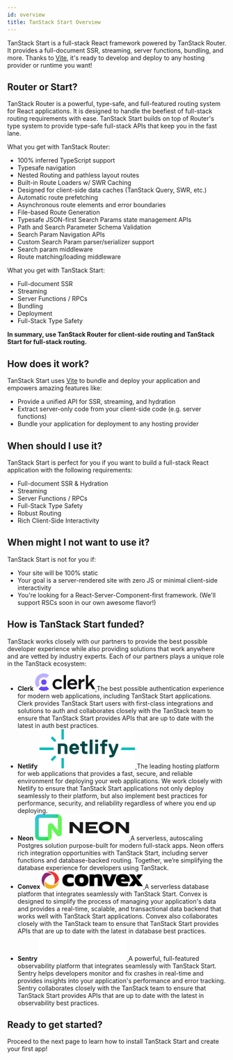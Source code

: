 ```yaml
---
id: overview
title: TanStack Start Overview
---
```


TanStack Start is a full-stack React framework powered by TanStack Router. It provides a full-document SSR, streaming, server functions, bundling, and more. Thanks to [Vite](https://vite.dev/), it's ready to develop and deploy to any hosting provider or runtime you want!

## Router or Start?

TanStack Router is a powerful, type-safe, and full-featured routing system for React applications. It is designed to handle the beefiest of full-stack routing requirements with ease. TanStack Start builds on top of Router's type system to provide type-safe full-stack APIs that keep you in the fast lane.

What you get with TanStack Router:

- 100% inferred TypeScript support
- Typesafe navigation
- Nested Routing and pathless layout routes
- Built-in Route Loaders w/ SWR Caching
- Designed for client-side data caches (TanStack Query, SWR, etc.)
- Automatic route prefetching
- Asynchronous route elements and error boundaries
- File-based Route Generation
- Typesafe JSON-first Search Params state management APIs
- Path and Search Parameter Schema Validation
- Search Param Navigation APIs
- Custom Search Param parser/serializer support
- Search param middleware
- Route matching/loading middleware

What you get with TanStack Start:

- Full-document SSR
- Streaming
- Server Functions / RPCs
- Bundling
- Deployment
- Full-Stack Type Safety

**In summary, use TanStack Router for client-side routing and TanStack Start for full-stack routing.**

## How does it work?

TanStack Start uses [Vite](https://vitejs.dev/) to bundle and deploy your application and empowers amazing features like:

- Provide a unified API for SSR, streaming, and hydration
- Extract server-only code from your client-side code (e.g. server functions)
- Bundle your application for deployment to any hosting provider

## When should I use it?

TanStack Start is perfect for you if you want to build a full-stack React application with the following requirements:

- Full-document SSR & Hydration
- Streaming
- Server Functions / RPCs
- Full-Stack Type Safety
- Robust Routing
- Rich Client-Side Interactivity

## When might I not want to use it?

TanStack Start is not for you if:

- Your site will be 100% static
- Your goal is a server-rendered site with zero JS or minimal client-side interactivity
- You're looking for a React-Server-Component-first framework. (We'll support RSCs soon in our own awesome flavor!)

## How is TanStack Start funded?

TanStack works closely with our partners to provide the best possible developer experience while also providing solutions that work anywhere and are vetted by industry experts. Each of our partners plays a unique role in the TanStack ecosystem:

- **Clerk**
  <a href="https://go.clerk.com/wOwHtuJ" alt="Clerk Logo">
  <picture>
  <source media="(prefers-color-scheme: dark)" srcset="https://raw.githubusercontent.com/tanstack/tanstack.com/main/src/images/clerk-logo-dark.svg" style="height: 40px;">
  <source media="(prefers-color-scheme: light)" srcset="https://raw.githubusercontent.com/tanstack/tanstack.com/main/src/images/clerk-logo-light.svg" style="height: 40px;">
  <img alt="Clerk logo" src="https://raw.githubusercontent.com/tanstack/tanstack.com/main/src/images/clerk-logo-light.svg" style="height: 40px;">
  </picture>
  </a>
  The best possible authentication experience for modern web applications, including TanStack Start applications. Clerk provides TanStack Start users with first-class integrations and solutions to auth and collaborates closely with the TanStack team to ensure that TanStack Start provides APIs that are up to date with the latest in auth best practices.
- **Netlify**
  <a href="https://www.netlify.com?utm_source=tanstack" alt="Netlify Logo">
  <picture>
  <source media="(prefers-color-scheme: dark)" srcset="https://raw.githubusercontent.com/tanstack/tanstack.com/main/src/images/netlify-dark.svg" style="height: 90px;">
  <source media="(prefers-color-scheme: light)" srcset="https://raw.githubusercontent.com/tanstack/tanstack.com/main/src/images/netlify-light.svg" style="height: 90px;">
    <img alt="Netlify logo" src="https://raw.githubusercontent.com/tanstack/tanstack.com/main/src/images/netlify-light.svg" style="height: 90px;">
  </picture>
  </a>
  The leading hosting platform for web applications that provides a fast, secure, and reliable environment for deploying your web applications. We work closely with Netlify to ensure that TanStack Start applications not only deploy seamlessly to their platform, but also implement best practices for performance, security, and reliability regardless of where you end up deploying.
- **Neon**
  <a href="https://neon.tech?utm_source=tanstack" alt="Neon Logo">
  <picture>
  <source media="(prefers-color-scheme: dark)" srcset="https://raw.githubusercontent.com/tanstack/tanstack.com/main/src/images/neon-dark.svg" style="height: 60px;">
  <source media="(prefers-color-scheme: light)" srcset="https://raw.githubusercontent.com/tanstack/tanstack.com/main/src/images/neon-light.svg" style="height: 60px;">
  <img alt="Neon logo" src="https://raw.githubusercontent.com/tanstack/tanstack.com/main/src/images/neon-light.svg" style="height: 60px;">
  </picture>
  </a>
  A serverless, autoscaling Postgres solution purpose-built for modern full-stack apps. Neon offers rich integration opportunities with TanStack Start, including server functions and database-backed routing. Together, we’re simplifying the database experience for developers using TanStack.
- **Convex**
  <a href="https://convex.dev?utm_source=tanstack" alt="Convex Logo">
  <picture>
  <source media="(prefers-color-scheme: dark)" srcset="https://raw.githubusercontent.com/tanstack/tanstack.com/main/src/images/convex-white.svg" style="height: 40px;">
  <source media="(prefers-color-scheme: light)" srcset="https://raw.githubusercontent.com/tanstack/tanstack.com/main/src/images/convex-color.svg" style="height: 40px;">
  <img alt="Convex logo" src="https://raw.githubusercontent.com/tanstack/tanstack.com/main/src/images/convex-color.svg" style="height: 40px;">
  </picture>
  </a>
  A serverless database platform that integrates seamlessly with TanStack Start. Convex is designed to simplify the process of managing your application's data and provides a real-time, scalable, and transactional data backend that works well with TanStack Start applications. Convex also collaborates closely with the TanStack team to ensure that TanStack Start provides APIs that are up to date with the latest in database best practices.
- **Sentry**
  <a href="https://sentry.io?utm_source=tanstack" alt='Sentry Logo'>
  <picture>
  <source media="(prefers-color-scheme: dark)" srcset="https://raw.githubusercontent.com/tanstack/tanstack.com/main/src/images/sentry-wordmark-light.svg" style="height: 60px;">
  <source media="(prefers-color-scheme: light)" srcset="https://raw.githubusercontent.com/tanstack/tanstack.com/main/src/images/sentry-wordmark-dark.svg" style="height: 60px;">
  <img alt="Sentry logo" src="https://raw.githubusercontent.com/tanstack/tanstack.com/main/src/images/sentry-wordmark-light.svg" style="height: 60px;">
  </picture>
  </a>
  A powerful, full-featured observability platform that integrates seamlessly with TanStack Start. Sentry helps developers monitor and fix crashes in real-time and provides insights into your application's performance and error tracking. Sentry collaborates closely with the TanStack team to ensure that TanStack Start provides APIs that are up to date with the latest in observability best practices.

## Ready to get started?

Proceed to the next page to learn how to install TanStack Start and create your first app!
